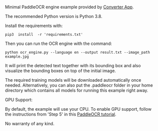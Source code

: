 Minimal PaddleOCR engine example provided by [Converter App](https://converter.app/).

The recommended Python version is Python 3.8.

Install the requirements with:

	pip3  install  -r 'requirements.txt'
 
Then you can run the OCR engine with the command:

	python ocr_engine.py --language en --output result.txt --image_path example.jpg   

It will print the detected text together with its bounding box and also
visualize the bounding boxes on top of the initial image.

The required training models will be downloaded automatically
once needed. Alternatively, you can also put the .paddleocr
folder in your home directory which contains all models
for running this example right away.

GPU Support:

By default, the example will use your CPU. To enable GPU support,
follow the instructions from 'Step 5' in this [PaddleOCR tutorial](https://converter.app/blog/paddleocr-engine-example-and-benchmark).

No warranty of any kind.
